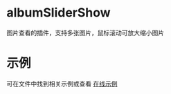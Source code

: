 # albumSliderShow
图片查看的插件，支持多张图片，鼠标滚动可放大缩小图片

# 示例
可在文件中找到相关示例或查看 [在线示例](https://sweetjamie.github.io/albumSliderShow/demon.html)
